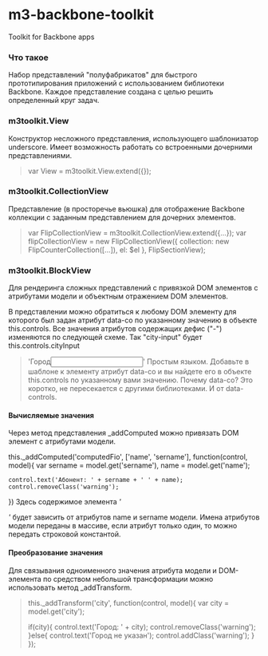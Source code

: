 ﻿m3-backbone-toolkit
===================

Toolkit for Backbone apps

### Что такое
Набор представлений "полуфабрикатов" для быстрого прототипирования приложений с использованием библиотеки Backbone. Каждое представление создана с целью решить определенный круг задач. 


### m3toolkit.View
Конструктор несложного представления, использующего шаблонизатор underscore. Имеет возможность работать со встроенными дочерними представлениями.

> var View = m3toolkit.View.extend({});

### m3toolkit.CollectionView 
Представление (в просторечье вьюшка) для отображение Backbone коллекции с заданным представлением для дочерних элементов.

> var FlipCollectionView = m3toolkit.CollectionView.extend({...});
> var flipCollectionView = new FlipCollectionView({
>		collection: new FlipCounterCollection([...]),
>		el: $el
>	}, FlipSectionView);

### m3toolkit.BlockView
Для рендеринга сложных представлений с привязкой DOM элементов с атрибутами модели и объектным отражением DOM элементов.

В представлении можно обратиться к любому DOM элементу для которого был задан атрибут data-co по указанному значению в объекте this.controls.
Все значения атрибутов содержащих дефис ("-") изменяются по следующей схеме. Так "city-input" будет this.controls.cityInput
> '<span class="">Город</span><input data-co="city-input"/>' 
Простым языком. Добавьте в шаблоне к элементу атрибут data-co и вы найдете его в объекте this.controls по указанному вами значению. 
Почему data-co? Это коротко, не пересекается с другими библиотеками. И от data-controls.

#### Вычисляемые значения
Через метод представления _addComputed можно привязать DOM элемент с атрибутами модели.

this._addComputed('computedFio', ['name', 'sername'], function(control, model){
	var 	sername = model.get('sername'),
			name = model.get('name');

	control.text('Абонент: ' + sername + ' ' + name);
	control.removeClass('warning');
})
Здесь содержимое элемента *'<div data-co="computed-fio"></div>'* будет зависить от атрибутов name и sername модели. Имена атрибутов модели переданы в массиве, если атрибут только один, то можно передать строковой константой.



#### Преобразование значения
Для связывания одноименного значения атрибута модели и DOM-элемента по средством небольшой трансформации можно использовать метод _addTransform.
> this._addTransform('city', function(control, model){
>	var city = model.get('city');
>	
>	if(city){
>		control.text('Город: ' + city);
>		control.removeClass('warning');
>	}else{
>		control.text('Город не указан');
>		control.addClass('warning');
>	}
> });

